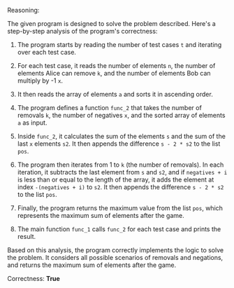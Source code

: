 Reasoning:

The given program is designed to solve the problem described. Here's a step-by-step analysis of the program's correctness:

1. The program starts by reading the number of test cases `t` and iterating over each test case.

2. For each test case, it reads the number of elements `n`, the number of elements Alice can remove `k`, and the number of elements Bob can multiply by -1 `x`.

3. It then reads the array of elements `a` and sorts it in ascending order.

4. The program defines a function `func_2` that takes the number of removals `k`, the number of negatives `x`, and the sorted array of elements `a` as input.

5. Inside `func_2`, it calculates the sum of the elements `s` and the sum of the last `x` elements `s2`. It then appends the difference `s - 2 * s2` to the list `pos`.

6. The program then iterates from 1 to `k` (the number of removals). In each iteration, it subtracts the last element from `s` and `s2`, and if `negatives + i` is less than or equal to the length of the array, it adds the element at index `-(negatives + i)` to `s2`. It then appends the difference `s - 2 * s2` to the list `pos`.

7. Finally, the program returns the maximum value from the list `pos`, which represents the maximum sum of elements after the game.

8. The main function `func_1` calls `func_2` for each test case and prints the result.

Based on this analysis, the program correctly implements the logic to solve the problem. It considers all possible scenarios of removals and negations, and returns the maximum sum of elements after the game.

Correctness: **True**